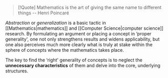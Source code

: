 > [!Quote]
> Mathematics is the art of giving the same name to different things -- Henri Poincaré

*Abstraction* or *generalization* is a basic tactic in [[Mathematics|mathematics]] and [[Computer Science|computer science]] research. By formulating an argument or placing a concept in ‘proper generality', one not only strengthens results and widens applicability, but one also perceives much more clearly what is truly at stake within the sphere of concepts where the mathematics takes place.

The key to find the ‘right' generality of concepts is to neglect the **unnecessary characteristics** of them and delve into the core, underlying structures.